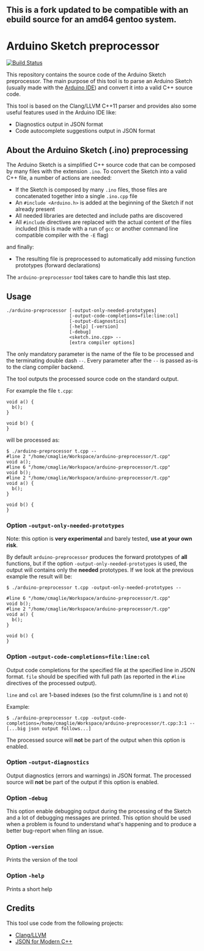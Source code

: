 ## This is a fork updated to be compatible with an ebuild source for an amd64 gentoo system.

# Arduino Sketch preprocessor

[![Build Status](https://travis-ci.org/arduino/arduino-preprocessor.svg?branch=master)](https://travis-ci.org/arduino/arduino-preprocessor)

This repository contains the source code of the Arduino Sketch preprocessor.
The main purpose of this tool is to parse an Arduino Sketch (usually made with the [Arduino IDE](https://github.com/arduino/Arduino)) and convert it into a valid C++ source code.

This tool is based on the Clang/LLVM C++11 parser and provides also some useful features used in the Arduino IDE like:

* Diagnostics output in JSON format
* Code autocomplete suggestions output in JSON format

## About the Arduino Sketch (.ino) preprocessing

The Arduino Sketch is a simplified C++ source code that can be composed by many files with the extension `.ino`.
To convert the Sketch into a valid C++ file, a number of actions are needed:

* If the Sketch is composed by many `.ino` files, those files are concatenated together into a single `.ino.cpp` file
* An `#include <Arduino.h>` is added at the beginning of the Sketch if not already present
* All needed libraries are detected and include paths are discovered
* All `#include` directives are replaced with the actual content of the files included (this is made with a run of `gcc` or another command line compatible compiler with the `-E` flag)

and finally:

* The resulting file is preprocessed to automatically add missing function prototypes (forward declarations)

The `arduino-preprocessor` tool takes care to handle this last step.

## Usage

```
./arduino-preprocessor [-output-only-needed-prototypes]
                       [-output-code-completions=file:line:col]
                       [-output-diagnostics]
                       [-help] [-version]
                       [-debug]
                       <sketch.ino.cpp> --
                       [extra compiler options]
```

The only mandatory parameter is the name of the file to be processed and the terminating double dash `--`. Every parameter after the `--` is passed as-is to the clang compiler backend.

The tool outputs the processed source code on the standard output.

For example the file `t.cpp`:

```
void a() {
  b();
}

void b() {
}
```

will be processed as:

```
$ ./arduino-preprocessor t.cpp --
#line 2 "/home/cmaglie/Workspace/arduino-preprocessor/t.cpp"
void a();
#line 6 "/home/cmaglie/Workspace/arduino-preprocessor/t.cpp"
void b();
#line 2 "/home/cmaglie/Workspace/arduino-preprocessor/t.cpp"
void a() {
  b();
}

void b() {
}
```

### Option `-output-only-needed-prototypes`

Note: this option is **very experimental** and barely tested, **use at your own risk**.

By default `arduino-preprocessor` produces the forward prototypes of **all** functions, but if the option `-output-only-needed-prototypes` is used, the output will contains only the **needed** prototypes. If we look at the previous example the result will be:

```
$ ./arduino-preprocessor t.cpp -output-only-needed-prototypes --

#line 6 "/home/cmaglie/Workspace/arduino-preprocessor/t.cpp"
void b();
#line 2 "/home/cmaglie/Workspace/arduino-preprocessor/t.cpp"
void a() {
  b();
}

void b() {
}
```

### Option `-output-code-completions=file:line:col`

Output code completions for the specified file at the specified line in JSON format. `file` should be specified with full path (as reported in the `#line` directives of the processed output).

`line` and `col` are 1-based indexes (so the first column/line is `1` and not `0`)

Example:

```
$ ./arduino-preprocessor t.cpp -output-code-completions=/home/cmaglie/Workspace/arduino-preprocessor/t.cpp:3:1 --
[...big json output follows...]
```

The processed source will **not** be part of the output when this option is enabled.

### Option `-output-diagnostics`

Output diagnostics (errors and warnings) in JSON format. The processed source will **not** be part of the output if this option is enabled.

### Option `-debug`

This option enable debugging output during the processing of the Sketch and a lot of debugging messages are printed. This option should be used when a problem is found to understand what's happening and to produce a better bug-report when filing an issue.

### Option `-version`

Prints the version of the tool

### Option `-help`

Prints a short help

## Credits

This tool use code from the following projects:

- [Clang/LLVM](http://llvm.org)
- [JSON for Modern C++](https://github.com/nlohmann/json)
